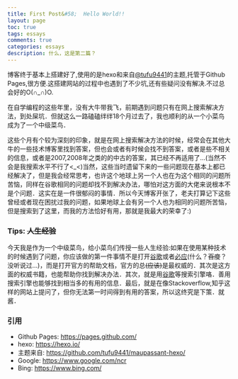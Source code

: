 ```yaml
---
title: First Post&#58;  Hello World!!
layout: page
toc: true
tags: essays
comments: true
categories: essays
description: 什么，这是第二篇？
---
```


博客终于基本上搭建好了,使用的是hexo和来自[@tufu9441][1]的主题,托管于Github Pages,很方便.这搭建网站的过程中也遇到了不少坑,还有些疑问没有解决.不过总会好的O(∩\_∩)O.

在自学编程的这些年里，没有大牛带我飞，前期遇到问题只有在网上搜索解决方法，到处屎坑．但就这么一路磕磕绊绊18个月过去了，我也顺利的从一个小菜鸟成为了一个中级菜鸟．

这些个月有个较为深刻的印象，就是在网上搜索解决方法的时候，经常会在其他大牛的一些技术博客里找到答案，但也会或者有时候会找不到答案，或者是些不相关的信息，或者是2007,2008年之类的的中古的答案，其已经不再适用了...(当然不会是我搜索水平不行了&lt;\_&lt;)当然，这些当时遗留下来的一些问题现在基本上都已经解决了，但是我会经常思考，也许这个地球上另一个人也在为这个相同的问题所苦恼，同样在谷歌相同的问题却找不到解决办法，哪怕对这方面的大佬来说根本不是个问题．这实在是一件很郁闷的事情．所以今天博客开张了，老夫打算记下这些曾经或者现在困扰过我的问题，如果地球上会有另一个人也为相同的问题所苦恼，但是搜索到了这里，而我的方法恰好有用，那就是我最大的荣幸了:)

### Tips: ~~人生经验~~
今天我是作为一个中级菜鸟，给小菜鸟们传授一些人生经验:如果在使用某种技术的时候遇到了问题，你应该做的第一件事情不是打开[谷歌][2]或者[必应][3](什么？~~百度~~？没听说过...)，而是打开官方的帮助文档，官方的总~~(应该)~~是最权威的．其次是这方面的权威书籍，也能帮助你找到解决办法．其次，就是用[谷歌][2]等搜索引擎咯．善用搜索引擎也能够找到相当多的有用的信息．最后，就是在像Stackoverflow,知乎这样的网站上提问了，但你无法第一时间得到有用的答案，所以这终究是下策．就酱．

### 引用

* Github Pages: https://pages.github.com/
* hexo: https://hexo.io/
* 主题来自: https://github.com/tufu9441/maupassant-hexo/
* Google: https://www.google.com/ncr
* Bing: https://www.bing.com/



[1]: https://github.com/tufu9441/maupassant-hexo
[2]: https://www.google.com/ncr
[3]: https://global.bing.com/?FORM=HPCNEN&setmkt=en-us&setlang=en-us
